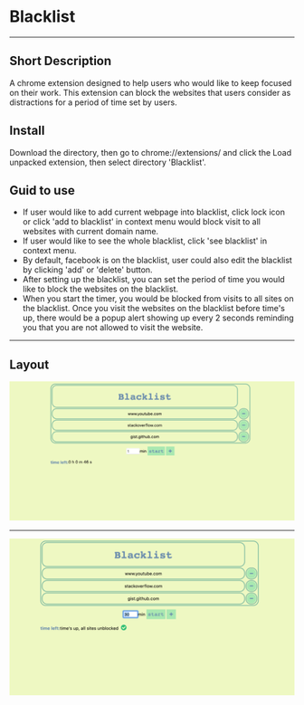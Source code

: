 # Blacklist

---

## Short Description
A chrome extension designed to help users who would like to keep focused on their work. This extension can block the websites that users consider as distractions for a period of time set by users.

## Install
Download the directory, then go to chrome://extensions/ and click the Load unpacked extension, then select directory 'Blacklist'.

## Guid to use
- If user would like to add current webpage into blacklist, click lock icon or click 'add to blacklist' in context menu would block visit to all websites with current domain name.
- If user would like to see the whole blacklist, click 'see blacklist' in context menu. 
- By default, facebook is on the blacklist, user could also edit the blacklist by clicking 'add' or 'delete' button.
- After setting up the blacklist, you can set the period of time you would like to block the websites on the blacklist.
- When you start the timer, you would be blocked from visits to all sites on the blacklist. Once you visit the websites on the blacklist before time's up, there would be a popup alert showing up every 2 seconds reminding you that you are not allowed to visit the website.

---

## Layout
![Blacklist](images/pic1.png)

---
![drag_doll](images/pic2.png)

